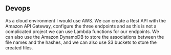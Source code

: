 ## Devops

As a cloud environment I would use AWS. We can create a Rest API with the Amazon API Gateway, configure the three endpoints and as this is not a complicated project we can use Lambda functions for our endpoints. We can also use the Amazon DynamoDB to store the associations between the file names and the hashes, and we can also use S3 buckets to store the created files.